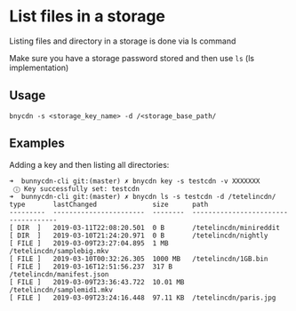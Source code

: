 # List files in a storage

Listing files and directory in a storage is done via ls command

Make sure you have a storage password stored and then use `ls` (ls implementation)

## Usage
```console
bnycdn -s <storage_key_name> -d /<storage_base_path/
```

## Examples
Adding a key and then listing all directories:
```console
➜  bunnycdn-cli git:(master) ✗ bnycdn key -s testcdn -v XXXXXXX
 ⓘ Key successfully set: testcdn
➜  bunnycdn-cli git:(master) ✗ bnycdn ls -s testcdn -d /tetelincdn/                                          
type       lastChanged              size      path                                
---------  -----------------------  --------  ------------------------------------
[ DIR  ]   2019-03-11T22:08:20.501  0 B       /tetelincdn/minireddit              
[ DIR  ]   2019-03-10T21:24:20.971  0 B       /tetelincdn/nightly                 
[ FILE ]   2019-03-09T23:27:04.895  1 MB      /tetelincdn/samplebig.mkv           
[ FILE ]   2019-03-10T00:32:26.305  1000 MB   /tetelincdn/1GB.bin                 
[ FILE ]   2019-03-16T12:51:56.237  317 B     /tetelincdn/manifest.json           
[ FILE ]   2019-03-09T23:36:43.722  10.01 MB  /tetelincdn/samplemid1.mkv          
[ FILE ]   2019-03-09T23:24:16.448  97.11 KB  /tetelincdn/paris.jpg               
```

